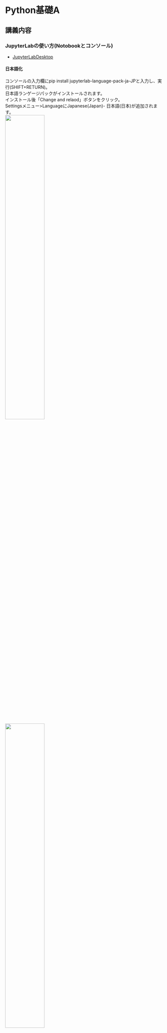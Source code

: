 # Python基礎A
## 講義内容
### JupyterLabの使い方(Notobookとコンソール)
- [JupyterLabDesktop](https://github.com/jupyterlab/jupyterlab-desktop "Download") 

#### 日本語化
コンソールの入力欄にpip install jupyterlab-language-pack-ja-JPと入力し、実行(SHIFT+RETURN)。  
日本語ランゲージパックがインストールされます。  
インストール後「Change and relaod」ボタンをクリック。  
Settingsメニュー>LanguageにJapanese(Japan)- 日本語(日本)が追加されます。  
<img src="./images/jupyterlab_tojp.png" width="50%">
<img src="./images/setJapanese.png" width="50%">

#### 作業ディレクトリの設定
右上のハンバーガーメニューのSettings>ServerにDefault Working Directoryの項目があります。  
設定したいディレクトリ(フォルダ)へのPathを入力することでデフォルトの作業ディレクトリを変更出来ます。  

<img src="./images/defaultworkingdir.png" width="50%">

### データ型 

| データ型 | 解説 | 例 |
| ---------------- | ---------------- | ---------------- |
| str(ストラ) | 文字列 | "創造社デザイン専門学校" |
| int(イント) | 小数点を含まなない数値 | 1967 |
| float(フロート) | 小数点を含む数値 | 25.6 |
| bool(ブール) | 真偽値 |True or False | 
```
# データ型を調べるtype関数
print(type("Python"))
print(type(100))
print(type(0.1))
print(type(True))
```

### 変数
    
```
    num = 1
    print(num)
```  
* 変数名のルール  
    - 小文字のアルファベットとアンダースコアを組み合わせる  
    - 数字で始まらない  
    - 複数の単語から成る場合はアンダースコアで区切る(スネークケース)  

### 算術演算子

| 演算子 | 意味 | 例 |
| ---------------- | ---------------- | ---------------- |
| + | 足し算(加算) | 100 + 50 |
| - | 引き算(減算) | 100 - 50 |
| * | 掛け算(乗算) | 100 * 50 |
| / | 割り算(除算) | 100 / 50 | 
| // | 割り算(整数除算) | 100 // 50 | 
| % | 余り算(剰余) | 100 % 50 | 
| ** | べき乗 | 100 ** 2 | 


### コメント  
\# 行末までコメント  
""" ~ """複数行コメント
### print関数、input関数、open関数

```
# print関数(画面に出力)  
print("Python")
# input関数(キーボードから入力)
data = input("お名前を入力してください>>\n")
# open関数(ファイルを開く)
with open("data.txt","w",encoding="utf-8") as f:
    f.write("Python")
```   

### コレクション
#### リスト
複数のデータを要素としてまとめて取り扱う  
```
# リストを定義
numbers = [0, 10, 20, 30, 40, 50]
# リストのデータ型を確認
type(numbers)

# 文字列を要素とするリストを定義
fruits = ['apple', 'banana', 'chelly']

# indexはゼロから始まる
fruits[0]

# 要素のスライス
abcd = ['a', 'b', 'c', 'd']
abcd[1:3]
```

#### リスト関数
```
# 要素数を数える
len(numbers)

# 最大値
max(numbers)

# 最小値
min(numbers)

# 合計(要素がintやfloatの場合)
sum(numbers)

# 並べ替え(sort と sorted)

# 新しい要素を末尾に追加
fruits.append('grape')

# リストにリストを追加
fruits.extend(['orange','berry'])

# リストに要素を挿入
fruits.insert(2,'pineapple')

# 要素を指定して削除
fruits.remove('orange')

# indexを指定して削除(indexを省略すると末尾)
fruits.pop(3)

# リストのコピー
new_fruits = fruits.copy()
new_fruits
```

#### タプル
タプルは、リストと同じように複数のデータを取り扱うコレクション。
ただし、一度設定した要素を変更できません。
```
subjects = ("ICT・マーケティング","モノ・コトづくり学科")
subjects[0]

```
#### 辞書(ディクショナリ)
辞書は、キー (key) と値 (value) を対応づけるデータです。 
```
# 辞書を定義
scores = {'english':76, 'math':66, 'japanese':70, 'biology':58, 'geography':80}

# 要素を取得
scores['japanese']
scores.get('japanese')

# 要素を変更
scores['math'] = 76

# 要素を追加
scores['music'] = 80

# 要素を削除
del scores['biology']
```

#### 辞書関数
```
# 全削除
scores.clear()

# 値の一覧をリストで取得
scores.values()

# キーの一覧をリストで取得
scores.keys()
```
#### 2次元リスト
```
[
    [99, 27, 31, 53, 79, 45, 36, 80, 88, 17], 
    [83, 69, 72, 5, 50, 76, 11, 26, 10, 40], 
    [28, 94, 40, 77, 6, 43, 85, 82, 36, 43], 
    [69, 52, 45, 59, 75, 61, 31, 25, 45, 7], 
    [2, 76, 65, 29, 82, 58, 64, 52, 99, 61],
]
```

### 条件分岐と繰り返し

#### 比較演算子
| 演算子 | 意味 | 備考 |
| ---------------- | ---------------- | ---------------- |
| a < b | a は b より小さい |  |
| a <= b | a は b と等しいか小さい |  |
| a > b | a は b より大きい |  |
| a >= b | a は b と等しいか大きい |  | 
| a == b | a と b は等しい |  | 
| a != b | a と b は等しくない |  | 

#### 条件
```
#比較演算子の計算結果(条件)はbool型
print(100 > 80)
```
Falseとみなされる値  
- 0 (int型)  
- 0.0 (float型)  
- "" (空のstr型)  
- [] (要素を持たないlist型)  
- {} (キーも値も持たないdict型)  
- () (要素を持たないタプルやセット)  

Noneかどうかを判断する
- is None (Noneの時にTrue)
- is not None (Noneの時にFalse)

#### 条件分岐
条件により処理を選択する  
<img src="images/r_12.jpg">
```
# 条件がTrueになる場合、インデント内の処理を実行する
a = 80
if a < 100:
    print('変数a は 100より小さい値です')

```
Pythonではブロックの代用としてインデントを使用する
if 条件:に続く行はインデントを適切に設定し、条件に当てはまる時に実行される処理を記述する。  
注)インデント内に何も記述がないとIndentErrorが発生する。処理が未確定の時はpassと記述する。

```
# 条件がTrueになる場合、インデント内の処理を実行する。
# Falseの場合はelse:に続くインデント内の処理を実行する。
a = 80
if a < 100:
    print('変数a は 100より小さい値です')
else:
    print('変数a は 100より大きい値です')

# elif文で条件を更に追加出来る。
# 上の条件に当てはまらないが、次の条件にはあてはまる場合に使用。
# elif文はいくつでも追加が可能
a = 85
if a > 100:
    print('変数a は 100より大きい値です')
elif a < 90:
    print('変数a は 90より大きい値です')
elif a < 80:
    print('変数a は 80より大きい値です')
else:
    print('変数a は 100より大きい値です')

```
#### 論理演算子
| 演算子 | 意味 | 備考 |
| ---------------- | ---------------- | ---------------- |
| a < b and a > c | a は b より小さい なおかつ a は c より大きい | 両方True|
| a < b or a > c | a は b より小さい 又は a は c より大きい | どちらか片方がTrue |

#### in と not
```
fruits = ["apple","banana","orange","grape"]
if "banana" in fruits:
    print("バナナは果物に含まれます")

if "beans" not in fruit:
    #not in で含まれない時Trueになる
    print("豆は果物に含まれません");
```
#### While文
<img src="images/railB.jpg">
```
# while文は条件を満たす間、同じ処理を繰り返す構文。
c = 0
while c < 5 :
    print(c)
    c += 1
```
```
# 繰り返しを強制終了するbreak文
c = 10
while c < 100:
    print(c)
    if c == 15:
        print("繰り返しを終了します。")
        break
```
```
# 繰り返しをスキップするcontinue文
c = 0
while c < 10:
    if c == 2:
        continue
    else:
        print(c)
```
```
# ループ終了後を処理するwhile-else文
c = 0
while c < 10:
    print(c)
    c += 1
else:
    print("繰り返し処理が終了しました。")
```
#### for文
リストなど繰り返し可能なオブジェクトからひとつづつ取り出し処理をする文
```
for i in range(10):
    print(i)
```
breakやcontinueはfor文でも有効
for-elseで繰り返し終了時に処理を記述
```
#range関数
list(range(10)) #出力結果 0,1,2,3,4,5,6,7,8,9
list(range(1,10,2)) #start:1 10未満でステップは2 出力結果 1,3,5,7,9
```
#### enumerate関数
enumerate関数を使用すると繰り返し可能なオブジェクトから要素とインデックスを取り出せます
```
persons = ['マイケル','ビリー','スティービー','ボブ','シンディ']
for i, person in enumerate(persons):
    print(f'{i} 番目は{person}です')
```

### 関数
関数とは処理をひとまとめにして記述したもの  
Pythonが用意しているprint()関数、id()関数を組込関数  
ユーザーが自分で定義した関数をユーザー定義関数といいます。

#### 関数の構文

def 関数名(引数リスト):  
&nbsp;&nbsp;&nbsp;&nbsp;処理  
&nbsp;&nbsp;&nbsp;&nbsp;処理  

Pythonでは処理をブロックで囲まず、インデント(字下げ)で表現します。  
インデントは半角スペースx4が推奨されています。  
Pythonに対応しているテキストエディターではTABキーで半角スペースx4が入力されます。

```
import datetime
# 関数の定義
def say_hello():
    dt_now = datetime.datetime.now()  
    print(f"今日は{dt_now.strftime('%Y年%m月%d日')}です")
    print("こんにちは、山田さん")
# 関数の呼び出し
say_hello()
```
#### 引数と戻り値
関数内にデータを渡す場合、引数を使います。  
逆に関数内からデータを取り出す場合は戻り値を使います。
```
import datetime
# 引数リストにnameという変数を渡す
def say_hello(name):
    dt_now = datetime.datetime.now()
    hello = f"今日は{dt_now.strftime('%Y年%m月%d日')}です\n"
    hello += f"こんにちは、{name}さん" 
    # 生成した文字列変数helloをプログラムに戻す
    return hello

hello = say_hello("綾小路")
print(hello)
```

#### 関数とスコープ
変数はグローバル変数(関数の外で宣言した変数)とローカル変数(関数内で宣言した変数)に分けられる。

```
# グローバル変数は関数内でも呼び出せる
name = "ウルトラマン"
def hero():
    print(name)
hero()

# グローバル変数は関数内で変更が出来ない
name = "ウルトラマン"
def hero2():
    name = "仮面ライダー"
    print(name)
hero2()
print(name)

# グローバル変数はglobal宣言すると変更可能
name = "ウルトラマン"
def hero2():
    global name
    name = "仮面ライダー"
    print(name)
hero2()
print(name)
```
#### 関数を外部ファイル化
関数を別ファイルに記載して呼び出して使用する

関数ファイル(function.py)
```
import random

# サイコロ
def dice():
    return random.randint(1,6)
```

メインファイル(main.py)
```
import function

#サイコロを振る
num = function.dice()
print(f"サイコロを振って{num}進みます")
```
import文で関数ファイルを呼び出し、function.dice()で関数を実行しています。
```
from function import dice
```
とdice関数だけをインポートすることも出来ます。


### エラーと例外
 「エラー」の場合はプログラムで対処できない致命的な例外を指し、「例外」の場合はプログラムで対処できる例外を指します。 

#### エラー
Pythonのエラー
| エラーのタイプ | 解説 | 対策 |
| ---------------- | ---------------- | ---------------- |
| SyntaxError | 文法や構文の誤り | 正しい文法に修正する |
| NameError | 宣言していない変数や関数が使用された | 変数の宣言や変数名、関数名を確認 |
| TypeError | データタイプ(型)誤って使用 | 正しいデータや正しい扱いに修正 |
| ValueError  | 関数の引数に誤った値を設定 | 引数に正しい値を修正する | 
| IndentationError  | 関数や繰返し文のインデント処理が正しくない | インデント処理を修正する | 
| IndexError  | リストの添え字が正しくない | 添え字が要素の無い範囲を指定していないかを確認 | 
| KeyError  | dictの存在しないキーを呼び出している | 存在するキーを確認 | 


#### 例外
プログラム実行中に発生したエラーを例外といい、例外が発生してもプログラムを終了させずに継続させる方法を例外処理という。
```
# 例外処理の例
try:
    age = input("年齢を入力してください>>>")
    age = int(age)
    print(f"{age}歳ですね")
except ValueError:
    print("整数以外が入力されました")
finally:
    print("プログラムを終了します")
```
tryブロックで例外(エラー)が発生した場合、exceptブロックに処理が移動します。  
finallyブロックは省略可能で例外(エラー)が発生してもしなくても実行されます。 
